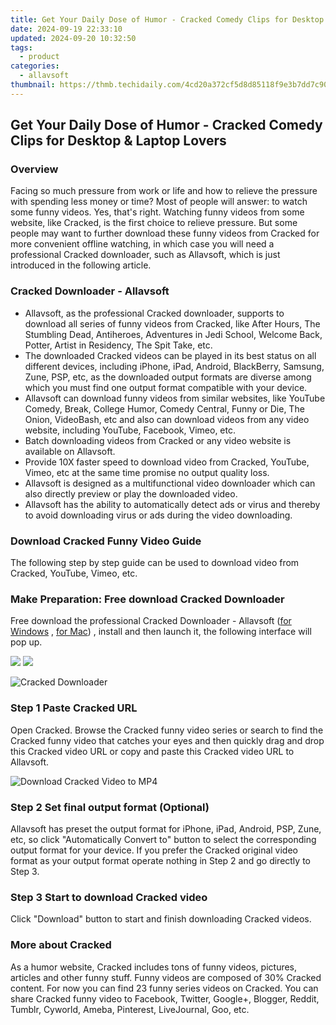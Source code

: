 ```yaml
---
title: Get Your Daily Dose of Humor - Cracked Comedy Clips for Desktop & Laptop Lovers
date: 2024-09-19 22:33:10
updated: 2024-09-20 10:32:50
tags:
  - product
categories:
  - allavsoft
thumbnail: https://thmb.techidaily.com/4cd20a372cf5d8d85118f9e3b7dd7c90b1aca1c5d0f4c536eb8392f689fe6cf9.jpeg
---
```


## Get Your Daily Dose of Humor - Cracked Comedy Clips for Desktop & Laptop Lovers

### Overview

Facing so much pressure from work or life and how to relieve the pressure with spending less money or time? Most of people will answer: to watch some funny videos. Yes, that's right. Watching funny videos from some website, like Cracked, is the first choice to relieve pressure. But some people may want to further download these funny videos from Cracked for more convenient offline watching, in which case you will need a professional Cracked downloader, such as Allavsoft, which is just introduced in the following article.

### Cracked Downloader - Allavsoft

* Allavsoft, as the professional Cracked downloader, supports to download all series of funny videos from Cracked, like After Hours, The Stumbling Dead, Antiheroes, Adventures in Jedi School, Welcome Back, Potter, Artist in Residency, The Spit Take, etc.
* The downloaded Cracked videos can be played in its best status on all different devices, including iPhone, iPad, Android, BlackBerry, Samsung, Zune, PSP, etc, as the downloaded output formats are diverse among which you must find one output format compatible with your device.
* Allavsoft can download funny videos from similar websites, like YouTube Comedy, Break, College Humor, Comedy Central, Funny or Die, The Onion, VideoBash, etc and also can download videos from any video website, including YouTube, Facebook, Vimeo, etc.
* Batch downloading videos from Cracked or any video website is available on Allavsoft.
* Provide 10X faster speed to download video from Cracked, YouTube, Vimeo, etc at the same time promise no output quality loss.
* Allavsoft is designed as a multifunctional video downloader which can also directly preview or play the downloaded video.
* Allavsoft has the ability to automatically detect ads or virus and thereby to avoid downloading virus or ads during the video downloading.

### Download Cracked Funny Video Guide

The following step by step guide can be used to download video from Cracked, YouTube, Vimeo, etc.

### Make Preparation: Free download Cracked Downloader

Free download the professional Cracked Downloader - Allavsoft ([for Windows](https://tools.techidaily.com/allavsoft/products/) , [for Mac](https://tools.techidaily.com/allavsoft/products/)) , install and then launch it, the following interface will pop up.

[![](https://www.allavsoft.com/how-to/../images/how-to/free-download-win.jpg)](https://tools.techidaily.com/allavsoft/products/) [![](https://www.allavsoft.com/how-to/../images/how-to/free-download-mac.jpg)](https://tools.techidaily.com/allavsoft/products/)

![Cracked Downloader](https://www.allavsoft.com/how-to/../images/allavsoft/screen-shot-600.jpg)

### Step 1 Paste Cracked URL

Open Cracked. Browse the Cracked funny video series or search to find the Cracked funny video that catches your eyes and then quickly drag and drop this Cracked video URL or copy and paste this Cracked video URL to Allavsoft.

![Download Cracked Video to MP4](https://www.allavsoft.com/how-to/../images/how-to/download-rtmp-video/download-rtmp-video.jpg)

### Step 2 Set final output format (Optional)

Allavsoft has preset the output format for iPhone, iPad, Android, PSP, Zune, etc, so click "Automatically Convert to" button to select the corresponding output format for your device. If you prefer the Cracked original video format as your output format operate nothing in Step 2 and go directly to Step 3.

### Step 3 Start to download Cracked video

Click "Download" button to start and finish downloading Cracked videos.

### More about Cracked

As a humor website, Cracked includes tons of funny videos, pictures, articles and other funny stuff. Funny videos are composed of 30% Cracked content. For now you can find 23 funny series videos on Cracked. You can share Cracked funny video to Facebook, Twitter, Google+, Blogger, Reddit, Tumblr, Cyworld, Ameba, Pinterest, LiveJournal, Goo, etc.

<ins class="adsbygoogle"
     style="display:block"
     data-ad-format="autorelaxed"
     data-ad-client="ca-pub-7571918770474297"
     data-ad-slot="1223367746"></ins>



<ins class="adsbygoogle"
     style="display:block"
     data-ad-client="ca-pub-7571918770474297"
     data-ad-slot="8358498916"
     data-ad-format="auto"
     data-full-width-responsive="true"></ins>
